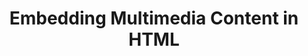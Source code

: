---
id: embedding-multimedia-content
title: Embedding Multimedia Content in HTML
sidebar_label: Embedding Multimedia Content
sidebar_position: 2
tags: [html, web-development, multimedia, embedding-multimedia-content]
description: In this tutorial, you will learn how to embed multimedia content such as images, audio, and video in your HTML documents.
---